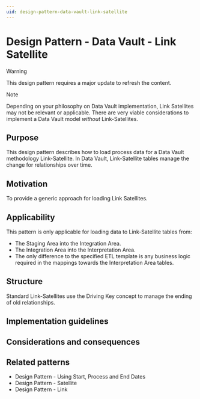 ```yaml
---
uid: design-pattern-data-vault-link-satellite
---
```


# Design Pattern - Data Vault - Link Satellite

> [!WARNING]
> This design pattern requires a major update to refresh the content.

> [!NOTE]
> Depending on your philosophy on Data Vault implementation, Link Satellites may not be relevant or applicable.
> There are very viable considerations to implement a Data Vault model *without* Link-Satellites.

## Purpose

This design pattern describes how to load process data for a Data Vault methodology Link-Satellite. In Data Vault, Link-Satellite tables manage the change for relationships over time.

## Motivation

To provide a generic approach for loading Link Satellites.

## Applicability

This pattern is only applicable for loading data to Link-Satellite tables from:

* The Staging Area into the Integration Area.
* The Integration Area into the Interpretation Area.
* The only difference to the specified ETL template is any business logic required in the mappings towards the Interpretation Area tables.

## Structure

 Standard Link-Satellites use the Driving Key concept to manage the ending of old relationships.

## Implementation guidelines

## Considerations and consequences

## Related patterns

* Design Pattern - Using Start, Process and End Dates
* Design Pattern - Satellite
* Design Pattern - Link
